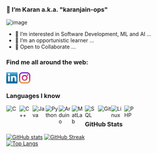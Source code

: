 ### 👋 I’m Karan a.k.a. "karanjain-ops"
![image](https://user-images.githubusercontent.com/76868354/164893795-3c92c0ed-68aa-49c3-b517-90350734c745.png)

- 👀 I’m interested in Software Development, ML and AI ...
- 🌱 I’m an opportunistic learner ...
- 👯 Open to Collaborate ...

### Find me all around the web:


<p align="left">
<a href="https://www.linkedin.com/in/karan-jain-1124631bb" target="blank"><img align="center" src="https://github.com/karanjain-ops/karanjain-ops/blob/main/transparent-Linkedin-logo-icon.png" alt="" height="30" /></a>
<a href="http://instagram.com/iam_karanjain" target="blank"><img align="center" src="https://github.com/karanjain-ops/karanjain-ops/blob/main/instagram.png" alt="" height="30" /></a>
</p>


### Languages I know

<img align="left" alt="C" width="35px" src="https://img.icons8.com/color/452/c-programming.png"/>
<img align="left" alt="C++" width="35px" src="https://img.icons8.com/color/452/c-plus-plus-logo.png"/>
<img align="left" alt="Java" width="35px" src="https://img.icons8.com/color/452/java-coffee-cup-logo--v1.png"/>
<img align="left" alt="Python" width="35px" src="https://img.icons8.com/color/48/000000/python--v2.png"/>
<!--<img align="left" alt="MySQL" width="35px" src="https://img.icons8.com/color/452/mysql-logo.png"/> 
<img align="left" alt="MS Access" width="35px" src="https://img.icons8.com/color/452/ms-access.png"/>
-->
<img align="left" alt="Arduino" width="35px" src="https://img.icons8.com/color/452/arduino.png"/>
<img align="left" alt="MatLab" width="35px" src="https://img.icons8.com/fluency/344/matlab.png" />
<img align="left" alt="SQL" width="35px" src="https://img.icons8.com/color/48/000000/sql.png"/>
<img align="left" alt="Git" width="35px" src="https://img.icons8.com/color/100/000000/git.png"/>
<img align="left" alt="Linux" width="35px" src="https://img.icons8.com/color/48/000000/linux--v1.png"/>
<img align="left" alt="PHP" width="35px" src="https://img.icons8.com/officel/344/php-logo.png"/>
<br>


### GitHub Stats
[![GitHub stats](https://github-readme-stats.vercel.app/api?username=karanjain-ops&show_icons=true&theme=highcontrast&title_color=FF8400)](https://github.com/karanjain-ops/github-readme-stats)
[![GitHub Streak](https://github-readme-streak-stats.herokuapp.com?user=karanjain-ops&theme=highcontrast)](https://git.io/streak-stats)
<br>
[![Top Langs](https://github-readme-stats.vercel.app/api/top-langs/?username=karanjain-ops&bg_color=000000&text_color=FFFFFF)](https://github.com/karanjain-ops/github-readme-stats)

